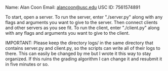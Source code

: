Name:	Alan Coon
Email:	alancoon@usc.edu
USC ID:	7561574891

To start, open a server.
To run the server, enter "./server.py" along with any flags and arguments you want to give to the server.
Then connect clients and other servers as you see fit.
To run the client, enter "./client.py" along with any flags and arguments you want to give to the client.

IMPORTANT:
Please keep the directory logs/ in the same directory that contains server.py and client.py, so the scripts can write all of their logs to there.  This can easily be changed by me but I wrote it this way to stay organized.  If this ruins the grading algorithm I can change it and resubmit it in five minutes or so.
